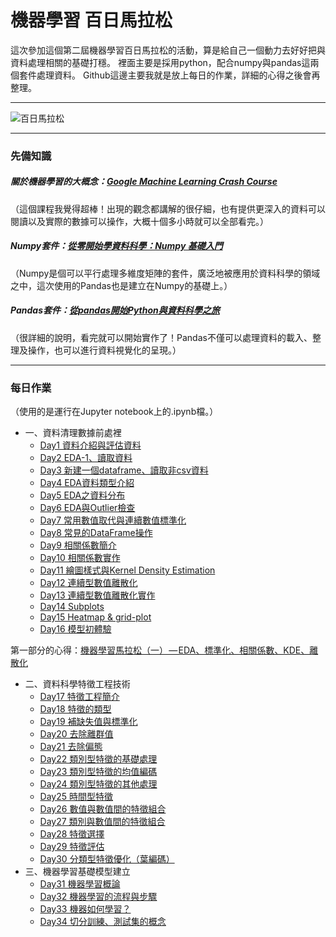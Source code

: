 # 機器學習 百日馬拉松 
這次參加這個第二屆機器學習百日馬拉松的活動，算是給自己一個動力去好好把與資料處理相關的基礎打穩。
裡面主要是採用python，配合numpy與pandas這兩個套件處理資料。
Github這邊主要我就是放上每日的作業，詳細的心得之後會再整理。

---

![百日馬拉松](https://i.imgur.com/zI10zj5.png)

---

### 先備知識
##### 關於機器學習的大概念：[Google Machine Learning Crash Course](https://developers.google.com/machine-learning/crash-course/ml-intro)
（這個課程我覺得超棒！出現的觀念都講解的很仔細，也有提供更深入的資料可以閱讀以及實際的數據可以操作，大概十個多小時就可以全部看完。）
##### Numpy套件：[從零開始學資料科學：Numpy 基礎入門](https://blog.techbridge.cc/2017/07/28/data-science-101-numpy-tutorial/)
（Numpy是個可以平行處理多維度矩陣的套件，廣泛地被應用於資料科學的領域之中，這次使用的Pandas也是建立在Numpy的基礎上。）
##### Pandas套件：[從pandas開始Python與資料科學之旅](https://medium.com/datainpoint/%E5%BE%9E-pandas-%E9%96%8B%E5%A7%8B-python-%E8%88%87%E8%B3%87%E6%96%99%E7%A7%91%E5%AD%B8%E4%B9%8B%E6%97%85-8dee36796d4a)
（很詳細的說明，看完就可以開始實作了！Pandas不僅可以處理資料的載入、整理及操作，也可以進行資料視覺化的呈現。）

---

### 每日作業
（使用的是運行在Jupyter notebook上的.ipynb檔。）

- 一、資料清理數據前處裡
  - [Day1 資料介紹與評估資料](https://github.com/tobby168/100Day-ML-Marathon/blob/master/Day_001_HW.ipynb)
  - [Day2 EDA-1、讀取資料](https://github.com/tobby168/100Day-ML-Marathon/blob/master/Day_002_HW.ipynb)
  - [Day3 新建一個dataframe、讀取非csv資料](https://github.com/tobby168/100Day-ML-Marathon/blob/master/Day_003-2_HW.ipynb)
  - [Day4 EDA資料類型介紹](https://github.com/tobby168/100Day-ML-Marathon/blob/master/Day_004_HW.ipynb)
  - [Day5 EDA之資料分布](https://github.com/tobby168/100Day-ML-Marathon/blob/master/Day_005_HW.ipynb)
  - [Day6 EDA與Outlier檢查](https://github.com/tobby168/100Day-ML-Marathon/blob/master/Day_006_HW.ipynb)
  - [Day7 常用數值取代與連續數值標準化](https://github.com/tobby168/100Day-ML-Marathon/blob/master/Day_007_HW.ipynb)
  - [Day8 常見的DataFrame操作](https://github.com/tobby168/100Day-ML-Marathon/blob/master/Day_008_HW.ipynb)
  - [Day9 相關係數簡介](https://github.com/tobby168/100Day-ML-Marathon/blob/master/Day_009_HW.ipynb)
  - [Day10 相關係數實作](https://github.com/tobby168/100Day-ML-Marathon/blob/master/Day_010_HW.ipynb)
  - [Day11 繪圖樣式與Kernel Density Estimation](https://github.com/tobby168/100Day-ML-Marathon/blob/master/Day_011_HW.ipynb)
  - [Day12 連續型數值離散化](https://github.com/tobby168/100Day-ML-Marathon/blob/master/Day_012_HW.ipynb)
  - [Day13 連續型數值離散化實作](https://github.com/tobby168/100Day-ML-Marathon/blob/master/Day_013_HW.ipynb)
  - [Day14 Subplots](https://github.com/tobby168/100Day-ML-Marathon/blob/master/Day_014_HW.ipynb)
  - [Day15 Heatmap & grid-plot](https://github.com/tobby168/100Day-ML-Marathon/blob/master/Day_015_HW.ipynb)
  - [Day16 模型初體驗](https://github.com/tobby168/100Day-ML-Marathon/blob/master/Day_016_HW.ipynb)

第一部分的心得：[機器學習馬拉松（一） — EDA、標準化、相關係數、KDE、離散化](https://pse.is/GHYBF)
  
  
- 二、資料科學特徵工程技術
  - [Day17 特徵工程簡介](https://github.com/tobby168/100Day-ML-Marathon/blob/master/Day_017_HW.ipynb)
  - [Day18 特徵的類型](https://github.com/tobby168/100Day-ML-Marathon/blob/master/Day_018_HW.ipynb)
  - [Day19 補缺失值與標準化](https://github.com/tobby168/100Day-ML-Marathon/blob/master/Day_019_HW.ipynb)
  - [Day20 去除離群值](https://github.com/tobby168/100Day-ML-Marathon/blob/master/Day_020_HW.ipynb)
  - [Day21 去除偏態](https://github.com/tobby168/100Day-ML-Marathon/blob/master/Day_021_HW.ipynb)
  - [Day22 類別型特徵的基礎處理](https://github.com/tobby168/100Day-ML-Marathon/blob/master/Day_022_HW.ipynb)
  - [Day23 類別型特徵的均值編碼](https://github.com/tobby168/100Day-ML-Marathon/blob/master/Day_023_HW.ipynb)
  - [Day24 類別型特徵的其他處理](https://github.com/tobby168/100Day-ML-Marathon/blob/master/Day_024_HW.ipynb)
  - [Day25 時間型特徵](https://github.com/tobby168/100Day-ML-Marathon/blob/master/Day_025_HW.ipynb)
  - [Day26 數值與數值間的特徵組合](https://github.com/tobby168/100Day-ML-Marathon/blob/master/Day_026_HW.ipynb)
  - [Day27 類別與數值間的特徵組合](https://github.com/tobby168/100Day-ML-Marathon/blob/master/Day_027_HW.ipynb)
  - [Day28 特徵選擇](https://github.com/tobby168/100Day-ML-Marathon/blob/master/Day_028_HW.ipynb)
  - [Day29 特徵評估](https://github.com/tobby168/100Day-ML-Marathon/blob/master/Day_029_HW.ipynb)
  - [Day30 分類型特徵優化（葉編碼）](https://github.com/tobby168/100Day-ML-Marathon/blob/master/Day_030_HW.ipynb)
- 三、機器學習基礎模型建立
  - [Day31 機器學習概論](https://github.com/tobby168/100Day-ML-Marathon/blob/master/Day_031_HW.ipynb)
  - [Day32 機器學習的流程與步驟](https://github.com/tobby168/100Day-ML-Marathon/blob/master/Day_032_HW.ipynb)
  - [Day33 機器如何學習？](https://github.com/tobby168/100Day-ML-Marathon/blob/master/Day_033_HW.ipynb)
  - [Day34 切分訓練、測試集的概念](https://github.com/tobby168/100Day-ML-Marathon/blob/master/Day_034_HW.ipynb)